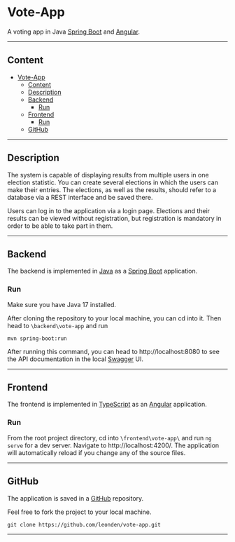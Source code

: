 # Vote-App

A voting app in Java [Spring Boot](https://spring.io/) and [Angular](https://angular.io/).

---

## Content

- [Vote-App](#vote-app)
  - [Content](#content)
  - [Description](#description)
  - [Backend](#backend)
    - [Run](#run)
  - [Frontend](#frontend)
    - [Run](#run-1)
  - [GitHub](#github)

---

## Description

The system is capable of displaying results from multiple users in one election statistic. You can create several elections in which the users can make their entries. The elections, as well as the results, should refer to a database via a REST interface and be saved there.

Users can log in to the application via a login page. Elections and their results can be viewed without registration, but registration is mandatory in order to be able to take part in them.

---

## Backend

The backend is implemented in [Java](https://java.com) as a [Spring Boot](https://spring.io/) application.

### Run

Make sure you have Java 17 installed.

After cloning the repository to your local machine, you can cd into it. Then head to `\backend\vote-app` and run

```shell
mvn spring-boot:run
```

After running this command, you can head to http://localhost:8080 to see the API documentation in the local [Swagger](https://swagger.io/tools/swagger-ui/) UI.

---

## Frontend

The frontend is implemented in [TypeScript](https://typescriptlang.org/) as an [Angular](https://angular.io/) application.

### Run

From the root project directory, cd into `\frontend\vote-app\` and run `ng serve` for a dev server. Navigate to http://localhost:4200/. The application will automatically reload if you change any of the source files.

---

## GitHub

The application is saved in a [GitHub](https://github.com/leonden/vote-app) repository.

Feel free to fork the project to your local machine.

```shell
git clone https://github.com/leonden/vote-app.git
```

---

